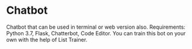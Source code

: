 # Chatbot
Chatbot that can be used in terminal or web version also.
Requirements:
Python 3.7,
Flask,
Chatterbot,
Code Editor.
You can train this bot on your own with the help of List Trainer.
